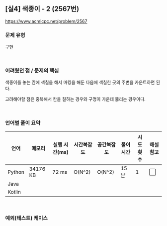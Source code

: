 ## [실4] 색종이 - 2 (2567번)

https://www.acmicpc.net/problem/2567

### 문제 유형

구현

<br>

### 어려웠던 점 / 문제의 핵심

색종이를 놓는 칸에 색칠을 해서 마킹을 해둔 다음에 색칠한 곳의 주변을 카운트하면 된다.

고려해야할 점은 중복해서 칸을 칠하는 경우와 구멍이 가운데 뚫리는 경우이다.

<br>

### 언어별 풀이 요약

| 언어   | 메모리   | 실행 시간(ms) | 시간복잡도 | 공간복잡도 | 풀이 시간 | 시도 횟수 | 해설 참고            |
| ------ | -------- | ------------- | ---------- | ---------- | --------- | --------- | -------------------- |
| Python | 34176 KB | 72 ms         | O(N^2)     | O(N^2)     | 15분      | 1         | :white_large_square: |
| Java   |          |               |            |            |           |           |                      |
| Kotlin |          |               |            |            |           |           |                      |

<br>

### 예외(테스트) 케이스

```
```


